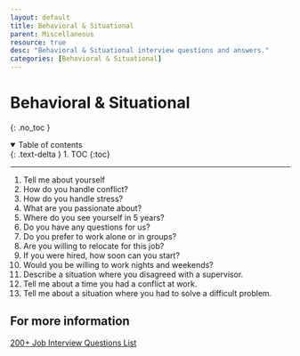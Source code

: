 ```yaml
---
layout: default
title: Behavioral & Situational
parent: Miscellaneous
resource: true
desc: "Behavioral & Situational interview questions and answers."
categories: [Behavioral & Situational]
---
```


# Behavioral & Situational
{: .no_toc }

<details open markdown="block">
  <summary>
    Table of contents
  </summary>
  {: .text-delta }
1. TOC
{:toc}
</details>

---


1. Tell me about yourself
2. How do you handle conflict?
3. How do you handle stress?
4. What are you passionate about?
5. Where do you see yourself in 5 years?
6. Do you have any questions for us?
7. Do you prefer to work alone or in groups?
8. Are you willing to relocate for this job?
9. If you were hired, how soon can you start?
10. Would you be willing to work nights and weekends?
11. Describe a situation where you disagreed with a supervisor.
12. Tell me about a time you had a conflict at work.
13. Tell me about a situation where you had to solve a difficult problem.


## For more information
[200+ Job Interview Questions List](https://theinterviewguys.com/job-interview-questions/)